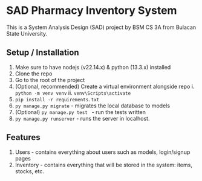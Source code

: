 # SAD Pharmacy Inventory System

This is a System Analysis Design (SAD) project by BSM CS 3A from Bulacan State University.

## Setup / Installation
1. Make sure to have nodejs (v22.14.x) & python (13.3.x) installed
2. Clone the repo
3. Go to the root of the project
4. (Optional, recommended) Create a virtual environment alongside repo 
    i. `python -m venv venv`
    ii. `venv\Scripts\activate`
5. `pip install -r requirements.txt`
6. `py manage.py migrate` - migrates the local database to models
7. (Optional) `py manage.py test ` - run the tests written
8. `py manage.py runserver` - runs the server in localhost.


## Features
1. Users - contains everything about users such as models, login/signup pages
2. Inventory - contains everything that will be stored in the system: items, stocks, etc.